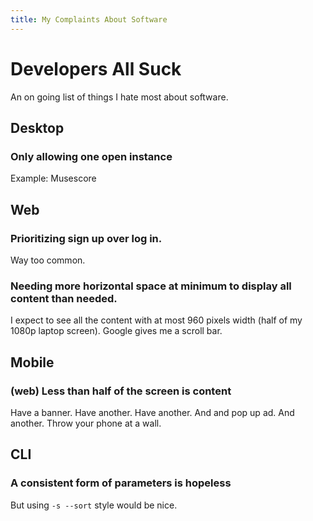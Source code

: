 ```yaml
---
title: My Complaints About Software 
---
```


# Developers All Suck
An on going list of things I hate most about software.

## Desktop

### Only allowing one open instance
Example: Musescore

## Web

### Prioritizing sign up over log in.
Way too common. 

### Needing more horizontal space at minimum to display all content than needed.
I expect to see all the content with at most 960 pixels width (half of my 1080p laptop screen). Google gives me a scroll bar. 

## Mobile

### (web) Less than half of the screen is content
Have a banner. Have another. Have another. And and pop up ad. And another. Throw your phone at a wall.

## CLI

### A consistent form of parameters is hopeless
But using `-s --sort` style would be nice.